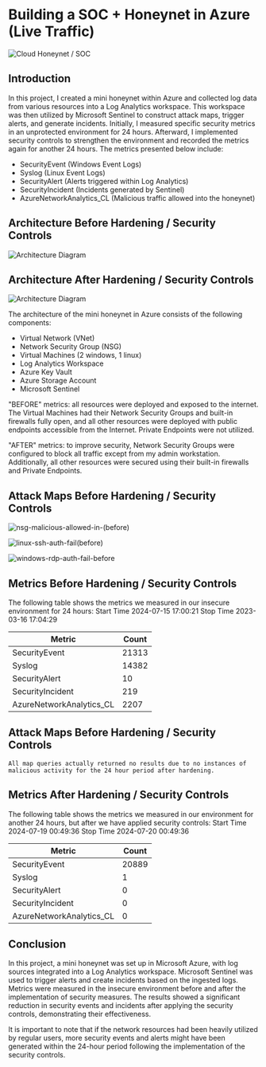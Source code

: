# Building a SOC + Honeynet in Azure (Live Traffic)
![Cloud Honeynet / SOC](https://i.imgur.com/ZWxe03e.jpg)

## Introduction

In this project, I created a mini honeynet within Azure and collected log data from various resources into a Log Analytics workspace. This workspace was then utilized by Microsoft Sentinel to construct attack maps, trigger alerts, and generate incidents. Initially, I measured specific security metrics in an unprotected environment for 24 hours. Afterward, I implemented security controls to strengthen the environment and recorded the metrics again for another 24 hours. The metrics presented below include:

- SecurityEvent (Windows Event Logs)
- Syslog (Linux Event Logs)
- SecurityAlert (Alerts triggered within Log Analytics)
- SecurityIncident (Incidents generated by Sentinel)
- AzureNetworkAnalytics_CL (Malicious traffic allowed into the honeynet)

## Architecture Before Hardening / Security Controls
![Architecture Diagram](https://i.imgur.com/aBDwnKb.jpg) 

## Architecture After Hardening / Security Controls
![Architecture Diagram](https://i.imgur.com/YQNa9Pp.jpg)

The architecture of the mini honeynet in Azure consists of the following components:

- Virtual Network (VNet)
- Network Security Group (NSG)
- Virtual Machines (2 windows, 1 linux)
- Log Analytics Workspace
- Azure Key Vault
- Azure Storage Account
- Microsoft Sentinel

"BEFORE" metrics: all resources were deployed and exposed to the internet. The Virtual Machines had their Network Security Groups and built-in firewalls fully open, and all other resources were deployed with public endpoints accessible from the Internet. Private Endpoints were not utilized.

"AFTER" metrics: to improve security, Network Security Groups were configured to block all traffic except from my admin workstation. Additionally, all other resources were secured using their built-in firewalls and Private Endpoints.

## Attack Maps Before Hardening / Security Controls
 ![nsg-malicious-allowed-in-(before)](https://github.com/user-attachments/assets/e561c8bf-0e99-46cd-a72f-f43f65757433)<br>

 ![linux-ssh-auth-fail(before)](https://github.com/user-attachments/assets/acb732c3-bc2e-4750-9925-ede75b7a2cad)<br>

![windows-rdp-auth-fail-before](https://github.com/user-attachments/assets/40f4a94c-a591-4dc0-9b55-ce7157b67b3c)<br>


## Metrics Before Hardening / Security Controls

The following table shows the metrics we measured in our insecure environment for 24 hours:
Start Time 2024-07-15 17:00:21 
Stop Time 2023-03-16 17:04:29

| Metric                   | Count
| ------------------------ | -----
| SecurityEvent            | 21313
| Syslog                   | 14382
| SecurityAlert            | 10
| SecurityIncident         | 219
| AzureNetworkAnalytics_CL | 2207

## Attack Maps Before Hardening / Security Controls

```All map queries actually returned no results due to no instances of malicious activity for the 24 hour period after hardening.```

## Metrics After Hardening / Security Controls

The following table shows the metrics we measured in our environment for another 24 hours, but after we have applied security controls:
Start Time 2024-07-19 00:49:36
Stop Time  2024-07-20 00:49:36

| Metric                   | Count
| ------------------------ | -----
| SecurityEvent            | 20889
| Syslog                   | 1
| SecurityAlert            | 0
| SecurityIncident         | 0
| AzureNetworkAnalytics_CL | 0

## Conclusion

In this project, a mini honeynet was set up in Microsoft Azure, with log sources integrated into a Log Analytics workspace. Microsoft Sentinel was used to trigger alerts and create incidents based on the ingested logs. Metrics were measured in the insecure environment before and after the implementation of security measures. The results showed a significant reduction in security events and incidents after applying the security controls, demonstrating their effectiveness.

It is important to note that if the network resources had been heavily utilized by regular users, more security events and alerts might have been generated within the 24-hour period following the implementation of the security controls.
